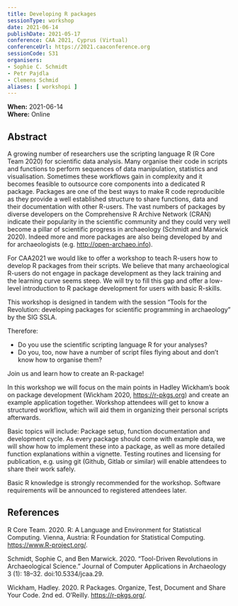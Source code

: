 ```yaml
---
title: Developing R packages
sessionType: workshop
date: 2021-06-14
publishDate: 2021-05-17
conference: CAA 2021, Cyprus (Virtual)
conferenceUrl: https://2021.caaconference.org
sessionCode: S31
organisers:
- Sophie C. Schmidt
- Petr Pajdla
- Clemens Schmid
aliases: [ workshopi ]
---
```


**When:** 2021-06-14  
**Where:** Online

## Abstract

A growing number of researchers use the scripting language R (R Core Team 2020) for scientific data analysis. Many organise their code in scripts and functions to perform sequences of data manipulation, statistics and visualisation. Sometimes these workflows gain in complexity and it becomes feasible to outsource core components into a dedicated R package. Packages are one of the best ways to make R code reproducible as they provide a well established structure to share functions, data and their documentation with other R-users. The vast numbers of packages by diverse developers on the Comprehensive R Archive Network (CRAN) indicate their popularity in the scientific community and they could very well become a pillar of scientific progress in archaeology (Schmidt and Marwick 2020). Indeed more and more packages are also being developed by and for archaeologists (e.g. http://open-archaeo.info).

For CAA2021 we would like to offer a workshop to teach R-users how to develop R packages from their scripts. We believe that many archaeological R-users do not engage in package development as they lack training and the learning curve seems steep. We will try to fill this gap and offer a low-level introduction to R package development for users with basic R-skills.

This workshop is designed in tandem with the session “Tools for the Revolution: developing packages for scientific programming in archaeology” by the SIG SSLA.

Therefore:

- Do you use the scientific scripting language R for your analyses?
- Do you, too, now have a number of script files flying about and don’t know how to organise them?

Join us and learn how to create an R-package!

In this workshop we will focus on the main points in Hadley Wickham’s book on package development (Wickham 2020, https://r-pkgs.org) and create an example application together. Workshop attendees will get to know a structured workflow, which will aid them in organizing their personal scripts afterwards.

Basic topics will include: Package setup, function documentation and development cycle. As every package should come with example data, we will show how to implement these into a package, as well as more detailed function explanations within a vignette. Testing routines and licensing for publication, e.g. using git (Github, Gitlab or similar) will enable attendees to share their work safely.

Basic R knowledge is strongly recommended for the workshop. Software requirements will be announced to registered attendees later.

## References

R Core Team. 2020. R: A Language and Environment for Statistical Computing. Vienna, Austria: R Foundation for Statistical Computing. https://www.R-project.org/.

Schmidt, Sophie C, and Ben Marwick. 2020. “Tool-Driven Revolutions in Archaeological Science.” Journal of Computer Applications in Archaeology 3 (1): 18–32. doi:10.5334/jcaa.29.

Wickham, Hadley. 2020. R Packages. Organize, Test, Document and Share Your Code. 2nd ed. O’Reilly. https://r-pkgs.org/.
